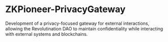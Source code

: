 # ZKPioneer-PrivacyGateway
Development of a privacy-focused gateway for external interactions, allowing the Revolutination DAO to maintain confidentiality while interacting with external systems and blockchains.
